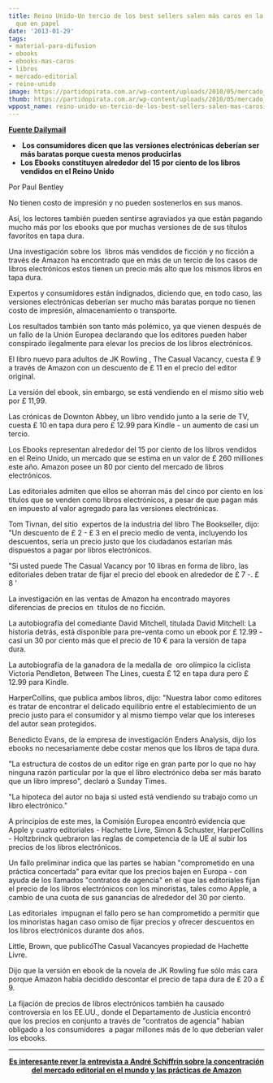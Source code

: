 ```yaml
---
title: Reino Unido-Un tercio de los best sellers salen más caros en la versión digital
  que en papel
date: '2013-01-29'
tags:
- material-para-difusion
- ebooks
- ebooks-mas-caros
- libros
- mercado-editorial
- reino-unido
image: https://partidopirata.com.ar/wp-content/uploads/2010/05/mercado_de_libros.jpg
thumb: https://partidopirata.com.ar/wp-content/uploads/2010/05/mercado_de_libros-150x150.jpg
wppost_name: reino-unido-un-tercio-de-los-best-sellers-salen-mas-caros-en-la-version-digital-que-en-papel
---
```


<strong><a href="http://www.dailymail.co.uk/sciencetech/article-2211022/How-bestselling-ebooks-cost-MORE-title-hardback.html" target="_blank">Fuente Dailymail</a></strong>
<ul>
	<li><strong> Los consumidores dicen que las versiones electrónicas deberían ser más baratas porque cuesta menos producirlas</strong></li>
	<li><strong>Los Ebooks constituyen alrededor del 15 por ciento de los libros vendidos en el Reino Unido</strong></li>
</ul>
Por Paul Bentley

No tienen costo de impresión y no pueden sostenerlos en sus manos.

Así, los lectores también pueden sentirse agraviados ya que están pagando mucho más por los ebooks que por muchas versiones de de sus títulos favoritos en tapa dura.

Una investigación sobre los  libros más vendidos de ficción y no ficción a través de Amazon ha encontrado que en más de un tercio de los casos de libros electrónicos estos tienen un precio más alto que los mismos libros en tapa dura.

Expertos y consumidores están indignados, diciendo que, en todo caso, las versiones electrónicas deberían ser mucho más baratas porque no tienen costo de impresión, almacenamiento o transporte.

Los resultados también son tanto más polémico, ya que vienen después de un fallo de la Unión Europea declarando que los editores pueden haber conspirado ilegalmente para elevar los precios de los libros electrónicos.

El libro nuevo para adultos de JK Rowling , The Casual Vacancy, cuesta £ 9 a través de Amazon con un descuento de £ 11 en el precio del editor original.

La versión del ebook, sin embargo, se está vendiendo en el mismo sitio web por £ 11,99.

Las crónicas de Downton Abbey, un libro vendido junto a la serie de TV, cuesta £ 10 en tapa dura pero £ 12.99 para Kindle - un aumento de casi un tercio.

Los Ebooks representan alrededor del 15 por ciento de los libros vendidos en el Reino Unido, un mercado que se estima en un valor de £ 260 milliones este año. Amazon posee un 80 por ciento del mercado de libros electrónicos.

Las editoriales admiten que ellos se ahorran más del cinco por ciento en los títulos que se venden como libros electrónicos, a pesar de que pagan más en impuesto al valor agregado para las versiones electrónicas.

Tom Tivnan, del sitio  expertos de la industria del libro The Bookseller, dijo: "Un descuento de £ 2 - £ 3 en el precio medio de venta, incluyendo los descuentos, sería un precio justo que los ciudadanos estarían más dispuestos a pagar por libros electrónicos.

"Si usted puede The Casual Vacancy por 10 libras en forma de libro, las editoriales deben tratar de fijar el precio del ebook en alrededor de £ 7 -. £ 8 '

La investigación en las ventas de Amazon ha encontrado mayores diferencias de precios en  títulos de no ficción.

La autobiografía del comediante David Mitchell, titulada David Mitchell: La historia detrás, está disponible para pre-venta como un ebook por £ 12.99 - casi un 30 por ciento más que el precio de 10 € para la versión de tapa dura.

La autobiografía de la ganadora de la medalla de  oro olímpico la ciclista Victoria Pendleton, Between The Lines, cuesta £ 12 en tapa dura pero £ 12.99 para Kindle.

HarperCollins, que publica ambos libros, dijo: "Nuestra labor como editores es tratar de encontrar el delicado equilibrio entre el establecimiento de un precio justo para el consumidor y al mismo tiempo velar que los intereses del autor sean protegidos.

Benedicto Evans, de la empresa de investigación Enders Analysis, dijo los ebooks no necesariamente debe costar menos que los libros de tapa dura.

"La estructura de costos de un editor rige en gran parte por lo que no hay ninguna razón particular por la que el libro electrónico deba ser más barato que un libro impreso", declaró a Sunday Times.

"La hipoteca del autor no baja si usted está vendiendo su trabajo como un libro electrónico."

A principios de este mes, la Comisión Europea encontró evidencia que Apple y cuatro editoriales - Hachette Livre, Simon &amp; Schuster, HarperCollins - Holtzbrinck quebraron las reglas de competencia de la UE al subir los precios de los libros electrónicos.

Un fallo preliminar indica que las partes se habían "comprometido en una práctica concertada" para evitar que los precios bajen en Europa - con ayuda de los llamados "contratos de agencia" en el que las editoriales fijan el precio de los libros electrónicos con los minoristas, tales como Apple, a cambio de una cuota de sus ganancias de alrededor del 30 por ciento.

Las editoriales  impugnan el fallo pero se han comprometido a permitir que los minoristas hagan caso omiso de fijar precios y ofrecer descuentos en los libros electrónicos durante dos años.

Little, Brown, que publicóThe Casual Vacancyes propiedad de Hachette Livre.

Dijo que la versión en ebook de la novela de JK Rowling fue sólo más cara porque Amazon había decidido descontar el precio de tapa dura de £ 20 a £ 9.

La fijación de precios de libros electrónicos también ha causado controversia en los EE.UU., donde el Departamento de Justicia encontró que los precios en conjunto a través de "contratos de agencia" habían obligado a los consumidores  a pagar millones más de lo que deberían valer los ebooks.

<hr />
<p style="text-align: center;"><strong><a href="https://partidopirata.com.ar/8276/entrevista-a-andre-schiffrin-editor-fundador-de-editoriales-amazon-quiere-eliminar-las-librerias">Es interesante rever la entrevista a André Schiffrin sobre la concentración del mercado editorial en el mundo y las prácticas de Amazon</a></strong></p>
